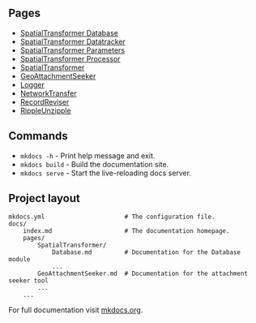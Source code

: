 ## Pages

- [SpatialTransformer Database](pages/SpatialTransformer/Database.md)
- [SpatialTransformer Datatracker](pages/SpatialTransformer/Datatracker.md)
- [SpatialTransformer Parameters](pages/SpatialTransformer/Parameters.md)
- [SpatialTransformer Processor](pages/SpatialTransformer/Processor.md)
- [SpatialTransformer](pages/SpatialTransformer/SpatialTransformer.md)
- [GeoAttachmentSeeker](pages/GeoAttachmentSeeker.md)
- [Logger](pages/Logger.md)
- [NetworkTransfer](pages/NetworkTransfer.md)
- [RecordReviser](pages/RecordReviser.md)
- [RippleUnzipple](pages/RippleUnzipple.md)

## Commands

* `mkdocs -h` - Print help message and exit.
* `mkdocs build` - Build the documentation site.
* `mkdocs serve` - Start the live-reloading docs server.

## Project layout

    mkdocs.yml                      # The configuration file.
    docs/
        index.md                    # The documentation homepage.
        pages/
            SpatialTransformer/
                Database.md         # Documentation for the Database module
                ...
            GeoAttachmentSeeker.md  # Documentation for the attachment seeker tool
            ...
        ...       

For full documentation visit [mkdocs.org](https://www.mkdocs.org).